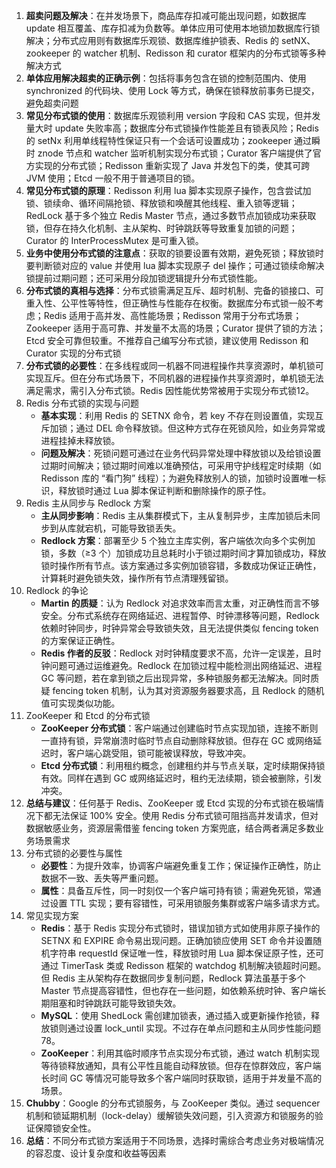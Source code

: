 1. **超卖问题及解决**：在并发场景下，商品库存扣减可能出现问题，如数据库 update 相互覆盖、库存扣减为负数等。单体应用可使用本地锁加数据库行锁解决；分布式应用则有数据库乐观锁、数据库维护锁表、Redis 的 setNX、zookeeper 的 watcher 机制、Redisson 和 curator 框架内的分布式锁等多种解决方式
2. **单体应用解决超卖的正确示例**：包括将事务包含在锁的控制范围内、使用 synchronized 的代码块、使用 Lock 等方式，确保在锁释放前事务已提交，避免超卖问题
3. **常见分布式锁的使用**：数据库乐观锁利用 version 字段和 CAS 实现，但并发量大时 update 失败率高；数据库分布式锁操作性能差且有锁表风险；Redis 的 setNx 利用单线程特性保证只有一个会话可设置成功；zookeeper 通过瞬时 znode 节点和 watcher 监听机制实现分布式锁；Curator 客户端提供了官方实现的分布式锁；Redisson 重新实现了 Java 并发包下的类，使其可跨 JVM 使用；Etcd 一般不用于普通项目的锁。
4. **常见分布式锁的原理**：Redisson 利用 lua 脚本实现原子操作，包含尝试加锁、锁续命、循环间隔抢锁、释放锁和唤醒其他线程、重入锁等逻辑；RedLock 基于多个独立 Redis Master 节点，通过多数节点加锁成功来获取锁，但存在持久化机制、主从架构、时钟跳跃等导致重复加锁的问题；Curator 的 InterProcessMutex 是可重入锁。
5. **业务中使用分布式锁的注意点**：获取的锁要设置有效期，避免死锁；释放锁时要判断锁对应的 value 并使用 lua 脚本实现原子 del 操作；可通过锁续命解决锁提前过期问题；还可采用分段加锁逻辑提升分布式锁性能。
6. **分布式锁的真相与选择**：分布式锁需满足互斥、超时机制、完备的锁接口、可重入性、公平性等特性，但正确性与性能存在权衡。数据库分布式锁一般不考虑；Redis 适用于高并发、高性能场景；Redisson 常用于分布式场景；Zookeeper 适用于高可靠、并发量不太高的场景；Curator 提供了锁的方法；Etcd 安全可靠但较重。不推荐自己编写分布式锁，建议使用 Redisson 和 Curator 实现的分布式锁
7. **分布式锁的必要性**：在多线程或同一机器不同进程操作共享资源时，单机锁可实现互斥。但在分布式场景下，不同机器的进程操作共享资源时，单机锁无法满足需求，需引入分布式锁。Redis 因性能优势常被用于实现分布式锁12。
8. Redis 分布式锁的实现与问题
   - **基本实现**：利用 Redis 的 SETNX 命令，若 key 不存在则设置值，实现互斥加锁；通过 DEL 命令释放锁。但这种方式存在死锁风险，如业务异常或进程挂掉未释放锁。
   - **问题及解决**：死锁问题可通过在业务代码异常处理中释放锁以及给锁设置过期时间解决；锁过期时间难以准确预估，可采用守护线程定时续期（如 Redisson 库的 “看门狗” 线程）；为避免释放别人的锁，加锁时设置唯一标识，释放锁时通过 Lua 脚本保证判断和删除操作的原子性。
9. Redis 主从同步与 Redlock 方案
   - **主从同步影响**：Redis 主从集群模式下，主从复制异步，主库加锁后未同步到从库就宕机，可能导致锁丢失。
   - **Redlock 方案**：部署至少 5 个独立主库实例，客户端依次向多个实例加锁，多数（≥3 个）加锁成功且总耗时小于锁过期时间才算加锁成功，释放锁时操作所有节点。该方案通过多实例加锁容错，多数成功保证正确性，计算耗时避免锁失效，操作所有节点清理残留锁。
10. Redlock 的争论
    - **Martin 的质疑**：认为 Redlock 对追求效率而言太重，对正确性而言不够安全。分布式系统存在网络延迟、进程暂停、时钟漂移等问题，Redlock 依赖时钟同步，时钟异常会导致锁失效，且无法提供类似 fencing token 的方案保证正确性。
    - **Redis 作者的反驳**：Redlock 对时钟精度要求不高，允许一定误差，且时钟问题可通过运维避免。Redlock 在加锁过程中能检测出网络延迟、进程 GC 等问题，若在拿到锁之后出现异常，多种锁服务都无法解决。同时质疑 fencing token 机制，认为其对资源服务器要求高，且 Redlock 的随机值可实现类似功能。
11. ZooKeeper 和 Etcd 的分布式锁
    - **ZooKeeper 分布式锁**：客户端通过创建临时节点实现加锁，连接不断则一直持有锁，异常崩溃时临时节点自动删除释放锁。但存在 GC 或网络延迟时，客户端心跳受阻，锁可能被误释放，导致冲突。
    - **Etcd 分布式锁**：利用租约概念，创建租约并与节点关联，定时续期保持锁有效。同样在遇到 GC 或网络延迟时，租约无法续期，锁会被删除，引发冲突。
12. **总结与建议**：任何基于 Redis、ZooKeeper 或 Etcd 实现的分布式锁在极端情况下都无法保证 100% 安全。使用 Redis 分布式锁可阻挡高并发请求，但对数据敏感业务，资源层需借鉴 fencing token 方案兜底，结合两者满足多数业务场景需求
13. 分布式锁的必要性与属性
    - **必要性**：为提升效率，协调客户端避免重复工作；保证操作正确性，防止数据不一致、丢失等严重问题。
    - **属性**：具备互斥性，同一时刻仅一个客户端可持有锁；需避免死锁，常通过设置 TTL 实现；要有容错性，可采用锁服务集群或客户端多请求方式。
14. 常见实现方案
    - **Redis**：基于 Redis 实现分布式锁时，错误加锁方式如使用非原子操作的 SETNX 和 EXPIRE 命令易出现问题。正确加锁应使用 SET 命令并设置随机字符串 requestId 保证唯一性，释放锁时用 Lua 脚本保证原子性，还可通过 TimerTask 类或 Redisson 框架的 watchdog 机制解决锁超时问题。但 Redis 主从架构存在数据同步复制问题，Redlock 算法虽基于多个 Master 节点提高容错性，但也存在一些问题，如依赖系统时钟、客户端长期阻塞和时钟跳跃可能导致锁失效。
    - **MySQL**：使用 ShedLock 需创建加锁表，通过插入或更新操作抢锁，释放锁则通过设置 lock_until 实现。不过存在单点问题和主从同步性能问题78。
    - **ZooKeeper**：利用其临时顺序节点实现分布式锁，通过 watch 机制实现等待锁释放通知，具有公平性且能自动释放锁。但存在惊群效应，客户端长时间 GC 等情况可能导致多个客户端同时获取锁，适用于并发量不高的场景。
15. **Chubby**：Google 的分布式锁服务，与 ZooKeeper 类似。通过 sequencer 机制和锁延期机制（lock-delay）缓解锁失效问题，引入资源方和锁服务的验证保障锁安全性。
16. **总结**：不同分布式锁方案适用于不同场景，选择时需综合考虑业务对极端情况的容忍度、设计复杂度和收益等因素